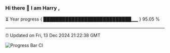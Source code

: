 ### Hi there 👋 I am Harry , 

⏳ Year progress { ████████████████████████████▁▁ } 95.05 %

---

⏰ Updated on Fri, 13 Dec 2024 21:22:38 GMT

![Progress Bar CI](https://github.com/duykhang68/duykhang68/workflows/Progress%20Bar%20CI/badge.svg)
